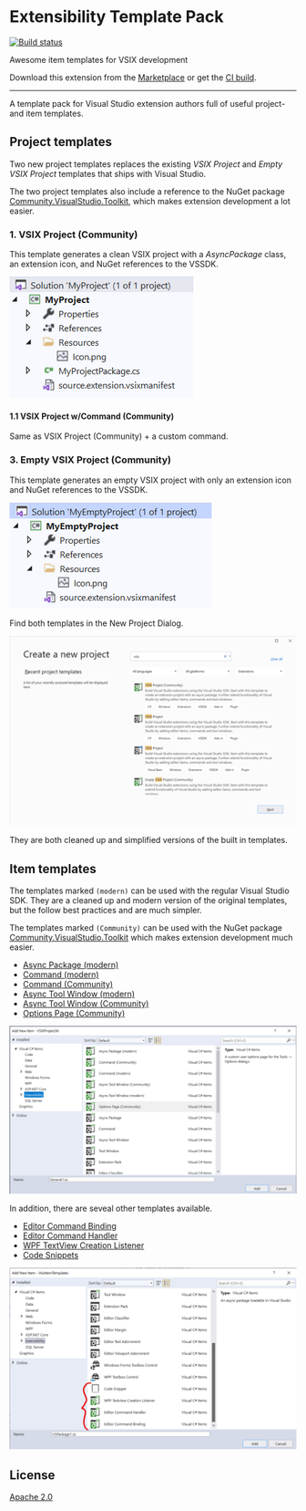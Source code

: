 # Extensibility Template Pack

[![Build status](https://ci.appveyor.com/api/projects/status/opoy5kyysss7f851?svg=true)](https://ci.appveyor.com/project/madskristensen/extensibilitytemplatepack-dhpo7)

Awesome item templates for VSIX development

Download this extension from the [Marketplace](https://marketplace.visualstudio.com/items?itemName=MadsKristensen.ExtensibilityItemTemplates)
or get the [CI build](https://www.vsixgallery.com/extension/88049e1e-62f2-4ea2-851f-9ddb2de37f41).

----------------------------------------------

A template pack for Visual Studio extension authors full of useful project- and item templates.

## Project templates
Two new project templates replaces the existing *VSIX Project* and *Empty VSIX Project* templates that ships with Visual Studio.

The two project templates also include a reference to the NuGet package [Community.VisualStudio.Toolkit](https://www.nuget.org/packages/Community.VisualStudio.Toolkit/), which makes extension development a lot easier.

### 1. VSIX Project (Community)
This template generates a clean VSIX project with a *AsyncPackage* class, an extension icon, and NuGet references to the VSSDK.

![Vsix Project](art/vsix-project.png)

#### 1.1 VSIX Project w/Command (Community)
Same as VSIX Project (Community) + a custom command.

### 3. Empty VSIX Project (Community)
This template generates an empty VSIX project with only an extension icon and NuGet references to the VSSDK.

![Empty Vsix Project](art/empty-vsix-project.png)

Find both templates in the New Project Dialog.

![New Project Dialog](art/npd.png?)

They are both cleaned up and simplified versions of the built in templates.


## Item templates
The templates marked `(modern)` can be used with the regular Visual Studio SDK. They are a cleaned up and modern version of the original templates, but the follow best practices and are much simpler.

The templates marked `(Community)` can be used with the NuGet package [Community.VisualStudio.Toolkit](https://www.nuget.org/packages/Community.VisualStudio.Toolkit/) which makes extension development much easier.

* [Async Package (modern)](https://github.com/madskristensen/VsixItemTemplates/blob/master/src/ItemTemplates/Package/VsPkg.cs)
* [Command (modern)](https://github.com/madskristensen/VsixItemTemplates/blob/master/src/ItemTemplates/CustomCommand/Command.cs)
* [Command (Community)](https://github.com/madskristensen/VsixItemTemplates/blob/master/src/ItemTemplates/CustomCommandOptimized/Command.cs)
* [Async Tool Window (modern)](https://github.com/madskristensen/VsixItemTemplates/tree/master/src/ItemTemplates/ToolWindow)
* [Async Tool Window (Community)](https://github.com/madskristensen/VsixItemTemplates/tree/master/src/ItemTemplates/ToolWindow%20Optimized)
* [Options Page (Community)](https://github.com/madskristensen/VsixItemTemplates/blob/master/src/ItemTemplates/OptionsPage/OptionsPage.cs)

![Add New Items](art/add-new-items.png)

In addition, there are seveal other templates available.

* [Editor Command Binding](https://github.com/madskristensen/VsixItemTemplates/blob/master/src/ItemTemplates/EditorCommandBinding/EditorCommandBinding.cs)
* [Editor Command Handler](https://github.com/madskristensen/VsixItemTemplates/blob/master/src/ItemTemplates/EditorCommandHandler/EditorCommandHandler.cs)
* [WPF TextView Creation Listener](https://github.com/madskristensen/VsixItemTemplates/blob/master/src/ItemTemplates/TextviewCreationListener/TextviewCreationListener.cs)
* [Code Snippets](https://github.com/madskristensen/VsixItemTemplates/blob/master/src/ItemTemplates/Snippet/Snippet.snippet)

![Add New Items2](art/add-new-items2.png)

## License
[Apache 2.0](LICENSE)